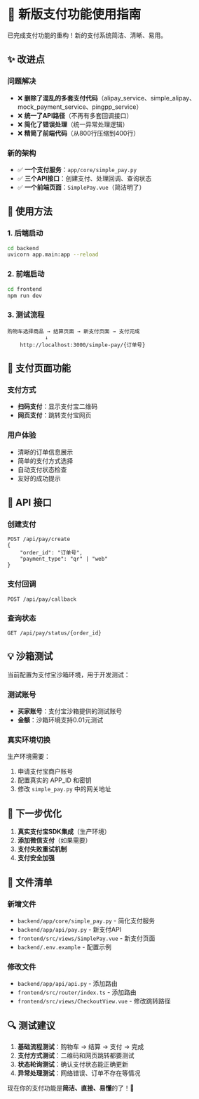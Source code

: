 # 🚀 新版支付功能使用指南

已完成支付功能的重构！新的支付系统简洁、清晰、易用。

## ✨ 改进点

### 问题解决
- ❌ **删除了混乱的多套支付代码**（alipay_service、simple_alipay、mock_payment_service、pingpp_service）
- ❌ **统一了API路径**（不再有多套回调接口）
- ❌ **简化了错误处理**（统一异常处理逻辑）
- ❌ **精简了前端代码**（从800行压缩到400行）

### 新的架构
- ✅ **一个支付服务**：`app/core/simple_pay.py`
- ✅ **三个API接口**：创建支付、处理回调、查询状态
- ✅ **一个前端页面**：`SimplePay.vue`（简洁明了）

## 🎯 使用方法

### 1. 后端启动
```bash
cd backend
uvicorn app.main:app --reload
```

### 2. 前端启动
```bash
cd frontend
npm run dev
```

### 3. 测试流程
```
购物车选择商品 → 结算页面 → 新支付页面 → 支付完成
            ↓
    http://localhost:3000/simple-pay/{订单号}
```

## 📱 支付页面功能

### 支付方式
- **扫码支付**：显示支付宝二维码
- **网页支付**：跳转支付宝网页

### 用户体验
- 清晰的订单信息展示
- 简单的支付方式选择
- 自动支付状态检查
- 友好的成功提示

## 🔧 API 接口

### 创建支付
```
POST /api/pay/create
{
    "order_id": "订单号",
    "payment_type": "qr" | "web"
}
```

### 支付回调
```
POST /api/pay/callback
```

### 查询状态
```
GET /api/pay/status/{order_id}
```

## 💡 沙箱测试

当前配置为支付宝沙箱环境，用于开发测试：

### 测试账号
- **买家账号**：支付宝沙箱提供的测试账号
- **金额**：沙箱环境支持0.01元测试

### 真实环境切换
生产环境需要：
1. 申请支付宝商户账号
2. 配置真实的 APP_ID 和密钥
3. 修改 `simple_pay.py` 中的网关地址

## 🚀 下一步优化

1. **真实支付宝SDK集成**（生产环境）
2. **添加微信支付**（如果需要）
3. **支付失败重试机制**
4. **支付安全加强**

## 📄 文件清单

### 新增文件
- `backend/app/core/simple_pay.py` - 简化支付服务
- `backend/app/api/pay.py` - 新支付API
- `frontend/src/views/SimplePay.vue` - 新支付页面
- `backend/.env.example` - 配置示例

### 修改文件
- `backend/app/api/api.py` - 添加路由
- `frontend/src/router/index.ts` - 添加路由
- `frontend/src/views/CheckoutView.vue` - 修改跳转路径

## 🔍 测试建议

1. **基础流程测试**：购物车 → 结算 → 支付 → 完成
2. **支付方式测试**：二维码和网页跳转都要测试
3. **状态轮询测试**：确认支付状态能正确更新
4. **异常处理测试**：网络错误、订单不存在等情况

现在你的支付功能是**简洁、直接、易懂**的了！🎉
